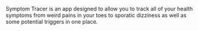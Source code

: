 Symptom Tracer is an app designed to allow you to track all of your health symptoms from weird pains in your toes to sporatic dizziness as well as some potential triggers in one place.
